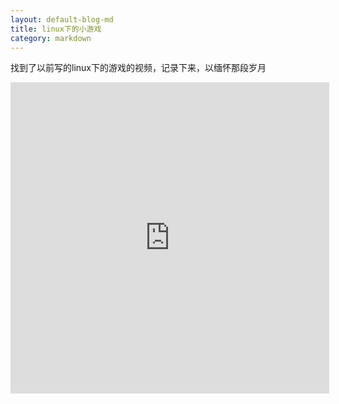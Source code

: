 ```yaml
---
layout: default-blog-md
title: linux下的小游戏
category: markdown
---
```


找到了以前写的linux下的游戏的视频，记录下来，以缅怀那段岁月   
<iframe height=498 width=510 src='http://player.youku.com/embed/XOTA3NTUxMjky' frameborder=0 'allowfullscreen'></iframe>
